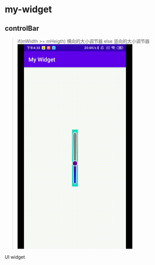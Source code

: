 # my-widget
## controlBar
> if(mWidth >= mHeigth)
>    横向的大小调节器
> else
>     竖向的大小调节器
![img](https://github.com/xiexiemanyou/my-widget/blob/master/image/1593506473826.gif) 


UI widget
